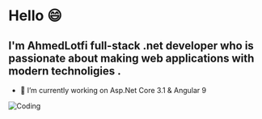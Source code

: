# Hello 😄

## I'm AhmedLotfi full-stack .net developer who is passionate about making web applications with modern technoligies .

- 🔭 I’m currently working on Asp.Net Core 3.1 & Angular 9

![Coding](https://media3.giphy.com/media/PiQejEf31116URju4V/giphy.gif)
<!--
**AhmedLotfi/AhmedLotfi** is a ✨ _special_ ✨ repository because its `README.md` (this file) appears on your GitHub profile.

Here are some ideas to get you started:

- 🔭 I’m currently working on ...
- 🌱 I’m currently learning ...
- 👯 I’m looking to collaborate on ...
- 🤔 I’m looking for help with ...
- 💬 Ask me about ...
- 📫 How to reach me: ...
- 😄 Pronouns: ...
- ⚡ Fun fact: ...
-->
